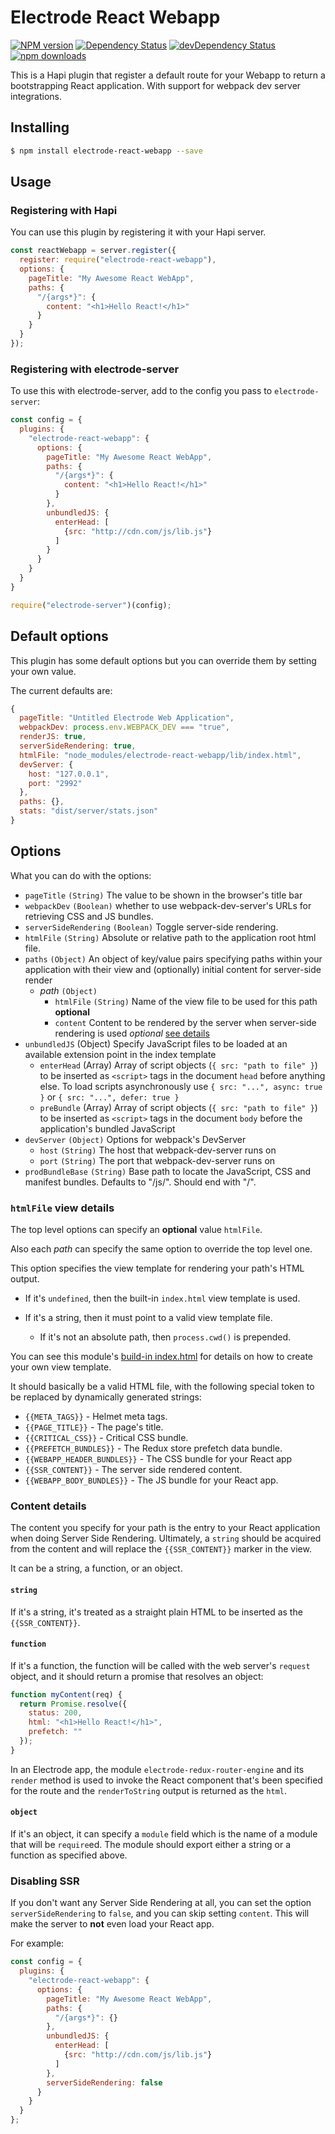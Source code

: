 # Electrode React Webapp

[![NPM version][npm-image]][npm-url] [![Dependency Status][daviddm-image]][daviddm-url] [![devDependency Status][daviddm-dev-image]][daviddm-dev-url] [![npm downloads][npm-downloads-image]][npm-downloads-url]

This is a Hapi plugin that register a default route for your Webapp to return
a bootstrapping React application.  With support for webpack dev server integrations.

## Installing

```bash
$ npm install electrode-react-webapp --save
```

## Usage

### Registering with Hapi

You can use this plugin by registering it with your Hapi server.

```js
const reactWebapp = server.register({
  register: require("electrode-react-webapp"),
  options: {
    pageTitle: "My Awesome React WebApp",
    paths: {
      "/{args*}": {
        content: "<h1>Hello React!</h1>"
      }
    }
  }
});
```

### Registering with electrode-server

To use this with electrode-server, add to the config you pass to `electrode-server`:

```js
const config = {
  plugins: {
    "electrode-react-webapp": {
      options: {
        pageTitle: "My Awesome React WebApp",
        paths: {
          "/{args*}": {
            content: "<h1>Hello React!</h1>"
          }
        },
        unbundledJS: {
          enterHead: [
            {src: "http://cdn.com/js/lib.js"}
          ]
        }
      }
    }
  }
}

require("electrode-server")(config);
```

## Default options

This plugin has some default options but you can override them by setting your own value.

The current defaults are:

```js
{
  pageTitle: "Untitled Electrode Web Application",
  webpackDev: process.env.WEBPACK_DEV === "true",
  renderJS: true,
  serverSideRendering: true,
  htmlFile: "node_modules/electrode-react-webapp/lib/index.html",
  devServer: {
    host: "127.0.0.1",
    port: "2992"
  },
  paths: {},
  stats: "dist/server/stats.json"
}
```

## Options

What you can do with the options:

-   `pageTitle` `(String)` The value to be shown in the browser's title bar
-   `webpackDev` `(Boolean)` whether to use webpack-dev-server's URLs for retrieving CSS and JS bundles.
-   `serverSideRendering` `(Boolean)` Toggle server-side rendering.
-   `htmlFile` `(String)` Absolute or relative path to the application root html file.
-   `paths` `(Object)` An object of key/value pairs specifying paths within your application with their view and (optionally) initial content for server-side render
    -   _path_ `(Object)`
        -   `htmlFile` `(String)` Name of the view file to be used for this path **optional**
        -   `content` Content to be rendered by the server when server-side rendering is used _optional_ [see details](#content-details)
-   `unbundledJS` (Object) Specify JavaScript files to be loaded at an available extension point in the index template
    -   `enterHead` (Array) Array of script objects (`{ src: "path to file" }`) to be inserted as `<script>` tags in the document `head` before anything else. To load scripts asynchronously use `{ src: "...", async: true }` or `{ src: "...", defer: true }`
    -   `preBundle` (Array) Array of script objects (`{ src: "path to file" }`) to be inserted as `<script>` tags in the document `body` before the application's bundled JavaScript
-   `devServer` `(Object)` Options for webpack's DevServer
    -   `host` `(String)` The host that webpack-dev-server runs on
    -   `port` `(String)` The port that webpack-dev-server runs on
-   `prodBundleBase` `(String)` Base path to locate the JavaScript, CSS and manifest bundles. Defaults to "/js/". Should end with "/".

### `htmlFile` view details

The top level options can specify an **optional** value `htmlFile`.

Also each _path_ can specify the same option to override the top level one.

This option specifies the view template for rendering your path's HTML output.

-   If it's `undefined`, then the built-in `index.html` view template is used.

-   If it's a string, then it must point to a valid view template file.
    -   If it's not an absolute path, then `process.cwd()` is prepended.

You can see this module's [build-in index.html](./lib/index.html) for details on how to create your own view template.

It should basically be a valid HTML file, with the following special token to be replaced by dynamically generated strings:

-   `{{META_TAGS}}` - Helmet meta tags.
-   `{{PAGE_TITLE}}` - The page's title.
-   `{{CRITICAL_CSS}}` - Critical CSS bundle.
-   `{{PREFETCH_BUNDLES}}` - The Redux store prefetch data bundle.
-   `{{WEBAPP_HEADER_BUNDLES}}` - The CSS bundle for your React app
-   `{{SSR_CONTENT}}` - The server side rendered content.
-   `{{WEBAPP_BODY_BUNDLES}}` - The JS bundle for your React app.

### Content details

The content you specify for your path is the entry to your React application when doing Server Side Rendering.  Ultimately, a `string` should be acquired from the content and will replace the `{{SSR_CONTENT}}` marker in the view.

It can be a string, a function, or an object.

#### `string`

If it's a string, it's treated as a straight plain HTML to be inserted as the `{{SSR_CONTENT}}`.

#### `function`

If it's a function, the function will be called with the web server's `request` object, and it should return a promise that resolves an object:

```js
function myContent(req) {
  return Promise.resolve({
    status: 200,
    html: "<h1>Hello React!</h1>",
    prefetch: ""
  });
}
```

In an Electrode app, the module `electrode-redux-router-engine` and its `render` method is used to invoke the React component that's been specified for the route and the `renderToString` output is returned as the `html`.

#### `object`

If it's an object, it can specify a `module` field which is the name of a module that will be `require`ed.  The module should export either a string or a function as specified above.

### Disabling SSR

If you don't want any Server Side Rendering at all, you can set the option `serverSideRendering` to `false`, and you can skip setting `content`.  This will make the server to **not** even load your React app.

For example:

```js
const config = {
  plugins: {
    "electrode-react-webapp": {
      options: {
        pageTitle: "My Awesome React WebApp",
        paths: {
          "/{args*}": {}
        },
        unbundledJS: {
          enterHead: [
            {src: "http://cdn.com/js/lib.js"}
          ]
        },
        serverSideRendering: false
      }
    }
  }
};
```

[npm-image]: https://badge.fury.io/js/electrode-react-webapp.svg

[npm-url]: https://npmjs.org/package/electrode-react-webapp

[daviddm-image]: https://david-dm.org/electrode-io/electrode/status.svg?path=packages/electrode-react-webapp

[daviddm-url]: https://david-dm.org/electrode-io/electrode?path=packages/electrode-react-webapp

[daviddm-dev-image]: https://david-dm.org/electrode-io/electrode/dev-status.svg?path=packages/electrode-react-webapp

[daviddm-dev-url]: https://david-dm.org/electrode-io/electrode?path=packages/electrode-react-webapp?type-dev

[npm-downloads-image]: https://img.shields.io/npm/dm/electrode-react-webapp.svg

[npm-downloads-url]: https://www.npmjs.com/package/electrode-react-webapp
